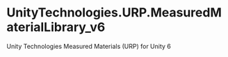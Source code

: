 # UnityTechnologies.URP.MeasuredMaterialLibrary_v6
Unity Technologies Measured Materials (URP) for Unity 6
